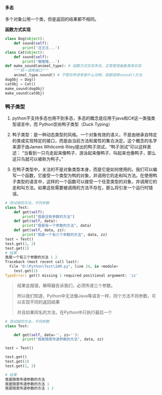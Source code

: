 #### 多态

多个对象公用一个类，但是返回的结果都不相同。

**函数方式实现**

```python
class Dog(object):
    def sound(self):
        print('汪汪汪...')
class Cat(object):
    def sound(self):
        print('喵喵喵...')
def make_sound(animal_type): # 函数方式实现多态，正常使用抽象类来实现
    """统一调用接口"""
    animal_type.sound() # 不管你传进来是什么动物，我都调用sound()方法
dogObj = Dog()
catObj = Cat()
make_sound(dogObj)  
make_sound(catObj)
```



### 鸭子类型

1.  python不支持多态也用不到多态，多态的概念是应用于java和C#这一类强类型语言中，而 Python崇尚鸭子类型（Duck Typing）

2.  鸭子类型：是一种动态类型的风格。一个对象有效的语义，不是由继承自特定的类或实现特定的接口，而是由当前方法和属性的集合决定。这个概念的名字来源于由James Whitcomb Riley提出的鸭子测试，“鸭子测试”可以这样表述：
    “当看到一只鸟走起来像鸭子、游泳起来像鸭子、叫起来也像鸭子，那么这只鸟就可以被称为鸭子。”

3.  在鸭子类型中，关注的不是对象类型本身，而是它是如何使用的。我们可以编写一个函数，它接受一个类型为鸭的对象，并调用它的走和叫方法。在使用鸭子类型的语言中，这样的一个函数可以接受一个任意类型的对象，并调用它的走和叫方法。如果这些需要被调用的方法不存在，那么将引发一个运行时错误。

```python
# 测试相同方法，不同参数
class Test:
    def get(self):
        print("我是没有参数的方法")
    def get(self, data):
        print("我是有一个参数的方法", data)
    def get(self, data, zz):
        print("我是一个有三个参数的方法", data, zz)
test = Test()
test.get(1, 2)
test.get(1)
# 结果
我是一个有三个参数的方法 1 2
Traceback (most recent call last):
  File "D:\Python\Test\IAM.py", line 24, in <module>
    test.get(1)
TypeError: get() missing 1 required positional argument: 'zz'
```

>   结果会报错，解释器告诉我们，必须传递三个参数。
>
>   所以我们知道，Python中无法像Java等语言一样，同个方法不同参数，可以实现不同的返回结果
>
>   并且如果同名的方法，在Python中只执行最后一个

```python
# 测试相同方法，不同参数
class Test:

    def get(self, data='', zz=''):
        print("我是随意传递参数的方法", data, zz)

test = Test()

test.get()
test.get(1)
test.get(1, 2)

# 结果
我是随意传递参数的方法  
我是随意传递参数的方法 1 
我是随意传递参数的方法 1 2
```

